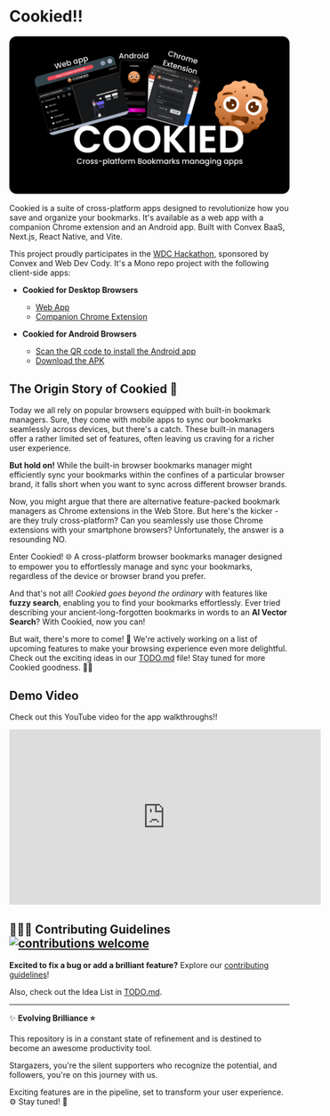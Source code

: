 # Cookied!!

![Banner Image](./.github/docs/banner.png)

Cookied is a suite of cross-platform apps designed to revolutionize how you save and organize your bookmarks. It's available as a web app with a companion Chrome extension and an Android app. Built with Convex BaaS, Next.js, React Native, and Vite.

This project proudly participates in the [WDC Hackathon](https://hackathon.webdevcody.com/), sponsored by Convex and Web Dev Cody. It's a Mono repo project with the following client-side apps:

- **Cookied for Desktop Browsers**
  - [Web App](http://cookiedapi.vercel.app/api/get/webapp)
  - [Companion Chrome Extension](https://cookiedapi.vercel.app/api/get/chrome-ext)

- **Cookied for Android Browsers**
  - [Scan the QR code to install the Android app](https://cookiedapi.vercel.app/api/get/android-qr)
  - [Download the APK](https://cookiedapi.vercel.app/api/get/android-dl)

## The Origin Story of Cookied 🍪

Today we all rely on popular browsers equipped with built-in bookmark managers. Sure, they come with mobile apps to sync our bookmarks seamlessly across devices, but there's a catch. These built-in managers offer a rather limited set of features, often leaving us craving for a richer user experience. 

**But hold on!** While the built-in browser bookmarks manager might efficiently sync your bookmarks within the confines of a particular browser brand, it falls short when you want to sync across different browser brands.

Now, you might argue that there are alternative feature-packed bookmark managers as Chrome extensions in the Web Store. But here's the kicker - are they truly cross-platform? Can you seamlessly use those Chrome extensions with your smartphone browsers? Unfortunately, the answer is a resounding NO.

Enter Cookied! 🌐 A cross-platform browser bookmarks manager designed to empower you to effortlessly manage and sync your bookmarks, regardless of the device or browser brand you prefer. 

And that's not all! *Cookied goes beyond the ordinary* with features like **fuzzy search**, enabling you to find your bookmarks effortlessly. Ever tried describing your ancient-long-forgotten bookmarks in words to an **AI Vector Search**? With Cookied, now you can!

But wait, there's more to come! 🚀 We're actively working on a list of upcoming features to make your browsing experience even more delightful. Check out the exciting ideas in our [TODO.md](./TODO.md) file! Stay tuned for more Cookied goodness. 🍪✨

## Demo Video

Check out this YouTube video for the app walkthroughs!!
<iframe width="560" height="315" src="https://www.youtube.com/embed/jcy70qBsbtY" frameborder="0" allowfullscreen></iframe>


## 🤝🏽🍀 Contributing Guidelines [![contributions welcome](https://img.shields.io/badge/contributions-welcome-brightgreen.svg?style=flat)](https://github.com/dwyl/esta/issues)

**Excited to fix a bug or add a brilliant feature?**
Explore our [contributing guidelines](.github/docs/CONTRIBUTING.md)!

Also, check out the Idea List in [TODO.md](./TODO.md).

---

✨ **Evolving Brilliance ⭐**

This repository is in a constant state of refinement and is destined to become an awesome productivity tool.

Stargazers, you're the silent supporters who recognize the potential, and followers, you're on this journey with us.

Exciting features are in the pipeline, set to transform your user experience. ⚙️ Stay tuned! 🌟
